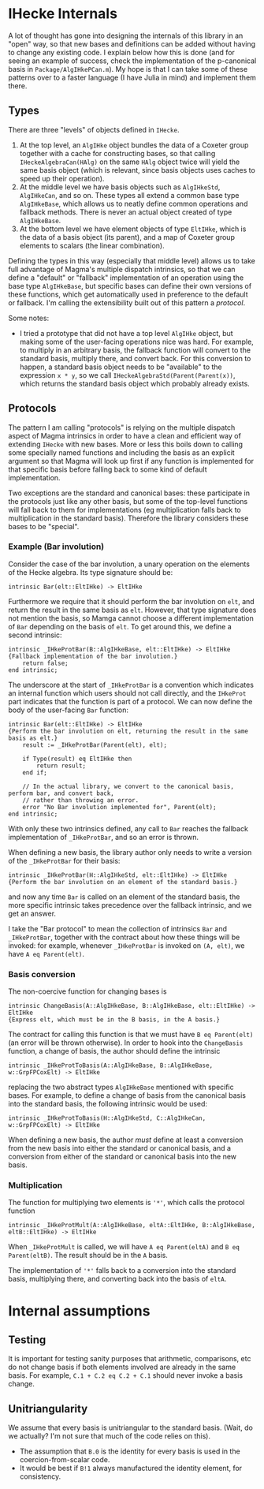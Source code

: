 # IHecke Internals

A lot of thought has gone into designing the internals of this library in an "open" way, so that new
bases and definitions can be added without having to change any existing code. I explain below how
this is done (and for seeing an example of success, check the implementation of the p-canonical
basis in `Package/AlgIHkePCan.m`). My hope is that I can take some of these patterns over to a
faster language (I have Julia in mind) and implement them there.


## Types

There are three "levels" of objects defined in `IHecke`.

1. At the top level, an `AlgIHke` object bundles the data of a Coxeter group together with a cache
    for constructing bases, so that calling `IHeckeAlgebraCan(HAlg)` on the same `HAlg` object twice
    will yield the same basis object (which is relevant, since basis objects uses caches to speed up
    their operation).
2. At the middle level we have basis objects such as `AlgIHkeStd`, `AlgIHkeCan`, and so on. These
    types all extend a common base type `AlgIHkeBase`, which allows us to neatly define common
    operations and fallback methods. There is never an actual object created of type `AlgIHkeBase`.
3. At the bottom level we have element objects of type `EltIHke`, which is the data of a basis
    object (its parent), and a map of Coxeter group elements to scalars (the linear combination).


Defining the types in this way (especially that middle level) allows us to take full advantage of
Magma's multiple dispatch intrinsics, so that we can define a "default" or "fallback" implementation
of an operation using the base type `AlgIHkeBase`, but specific bases can define their own versions
of these functions, which get automatically used in preference to the default or fallback. I'm
calling the extensibility built out of this pattern a *protocol*.


Some notes:

- I tried a prototype that did not have a top level `AlgIHke` object, but making some of the
    user-facing operations nice was hard. For example, to multiply in an arbitrary basis, the
    fallback function will convert to the standard basis, multiply there, and convert back. For this
    conversion to happen, a standard basis object needs to be "available" to the expression `x * y`,
    so we call `IHeckeAlgebraStd(Parent(Parent(x))`, which returns the standard basis object which
    probably already exists.


## Protocols

The pattern I am calling "protocols" is relying on the multiple dispatch aspect of Magma intrinsics
in order to have a clean and efficient way of extending `IHecke` with new bases. More or less this
boils down to calling some specially named functions and including the basis as an explicit argument
so that Magma will look up first if any function is implemented for that specific basis before
falling back to some kind of default implementation.

Two exceptions are the standard and canonical bases: these participate in the protocols just like
any other basis, but some of the top-level functions will fall back to them for implementations (eg
multiplication falls back to multiplication in the standard basis). Therefore the library considers
these bases to be "special".


### Example (Bar involution)

Consider the case of the bar involution, a unary operation on the elements of the Hecke algebra. Its
type signature should be:

    intrinsic Bar(elt::EltIHke) -> EltIHke

Furthermore we require that it should perform the bar involution on `elt`, and return the result in
the same basis as `elt`. However, that type signature does not mention the basis, so Mamga cannot
choose a different implementation of `Bar` depending on the basis of `elt`. To get around this, we
define a second intrinsic:

    intrinsic _IHkeProtBar(B::AlgIHkeBase, elt::EltIHke) -> EltIHke
    {Fallback implementation of the bar involution.}
        return false;
    end intrinsic;

The underscore at the start of `_IHkeProtBar` is a convention which indicates an internal function
which users should not call directly, and the `IHkeProt` part indicates that the function is part
of a protocol. We can now define the body of the user-facing `Bar` function:

    intrinsic Bar(elt::EltIHke) -> EltIHke
    {Perform the bar involution on elt, returning the result in the same basis as elt.}
        result := _IHkeProtBar(Parent(elt), elt);

        if Type(result) eq EltIHke then
            return result;
        end if;

        // In the actual library, we convert to the canonical basis, perform bar, and convert back,
        // rather than throwing an error.
        error "No Bar involution implemented for", Parent(elt);
    end intrinsic;

With only these two intrinsics defined, any call to `Bar` reaches the fallback implementation of
`_IHkeProtBar`, and so an error is thrown.

When defining a new basis, the library author only needs to write a version of the `_IHkeProtBar`
for their basis:

    intrinsic _IHkeProtBar(H::AlgIHkeStd, elt::EltIHke) -> EltIHke
    {Perform the bar involution on an element of the standard basis.}

and now any time `Bar` is called on an element of the standard basis, the more specific intrinsic
takes precedence over the fallback intrinsic, and we get an answer.

I take the "Bar protocol" to mean the collection of intrinsics `Bar` and `_IHkeProtBar`, together
with the contract about how these things will be invoked: for example, whenever `_IHkeProtBar` is
invoked on `(A, elt)`, we have `A eq Parent(elt)`.


### Basis conversion

The non-coercive function for changing bases is

    intrinsic ChangeBasis(A::AlgIHkeBase, B::AlgIHkeBase, elt::EltIHke) -> EltIHke
    {Express elt, which must be in the B basis, in the A basis.}

The contract for calling this function is that we must have `B eq Parent(elt)` (an error will be
thrown otherwise). In order to hook into the `ChangeBasis` function, a change of basis, the author
should define the intrinsic

    intrinsic _IHkeProtToBasis(A::AlgIHkeBase, B::AlgIHkeBase, w::GrpFPCoxElt) -> EltIHke

replacing the two abstract types `AlgIHkeBase` mentioned with specific bases. For example, to define
a change of basis from the canonical basis into the standard basis, the following intrinsic would be
used:

    intrinsic _IHkeProtToBasis(H::AlgIHkeStd, C::AlgIHkeCan, w::GrpFPCoxElt) -> EltIHke

When defining a new basis, the author *must* define at least a conversion from the new basis into
either the standard or canonical basis, and a conversion from either of the standard or canonical
basis into the new basis.


### Multiplication

The function for multiplying two elements is `'*'`, which calls the protocol function

    intrinsic _IHkeProtMult(A::AlgIHkeBase, eltA::EltIHke, B::AlgIHkeBase, eltB::EltIHke) -> EltIHke

When `_IHkeProtMult` is called, we will have `A eq Parent(eltA)` and `B eq Parent(eltB)`. The result
should be in the `A` basis.

The implementation of `'*'` falls back to a conversion into the standard basis, multiplying there,
and converting back into the basis of `eltA`.


# Internal assumptions

## Testing

It is important for testing sanity purposes that arithmetic, comparisons, etc do not change basis if
both elements involved are already in the same basis. For example, `C.1 + C.2 eq C.2 + C.1` should
never invoke a basis change.

## Unitriangularity

We assume that every basis is unitriangular to the standard basis. (Wait, do we actually? I'm not
sure that much of the code relies on this).

- The assumption that `B.0` is the identity for every basis is used in the coercion-from-scalar code.
- It would be best if `B!1` always manufactured the identity element, for consistency.